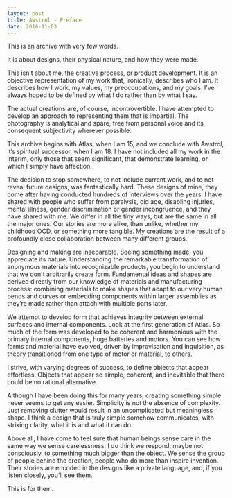 ```yaml
---
layout: post
title: Awstrol - Preface
date: 2016-11-03
---
```

This is an archive with very few words.

It is about designs, their physical nature, and how they were made. 

This isn’t about me, the creative process, or product development. It is an objective representation of my work that, ironically, describes who I am. It describes how I work, my values, my preoccupations, and my goals. I’ve always hoped to be defined by what I do rather than by what I say. 

The actual creations are, of course, incontrovertible. I have attempted to develop an approach to representing them that is impartial. The photography is analytical and spare, free from personal voice and its consequent subjectivity wherever possible.

This archive begins with Atlas, when I am 15, and we conclude with Awstrol, it’s spiritual successor, when I am 18. I have not included all my work in the interim, only those that seem significant, that demonstrate learning, or which I simply have affection. 

The decision to stop somewhere, to not include current work, and to not reveal future designs, was fantastically hard. These designs of mine, they come after having conducted hundreds of interviews over the years. I have shared with people who suffer from paralysis, old age, disabling injuries, mental illness, gender discrimination or gender incongruence, and they have shared with me. We differ in all the tiny ways, but are the same in all the major ones. Our stories are more alike, than unlike, whether my childhood OCD, or something more tangible. My creations are the result of a profoundly close collaboration between many different groups.

Designing and making are inseparable. Seeing something made, you appreciate its nature. Understanding the remarkable transformation of anonymous materials into recognizable products, you begin to understand that we don't arbitrarily create form. Fundamental ideas and shapes are derived directly from our knowledge of materials and manufacturing process: combining materials to make shapes that adapt to our very human bends and curves or embedding components within larger assemblies as they’re made rather than attach with multiple parts later. 

We attempt to develop form that achieves integrity between external surfaces and internal components. Look at the first generation of Atlas. So much of the form was developed to be coherent and harmonious with the primary internal components, huge batteries and motors. You can see how forms and material have evolved, driven by improvisation and inquisition, as theory transitioned from one type of motor or material, to others.

I strive, with varying degrees of success, to define objects that appear effortless. Objects that appear so simple, coherent, and inevitable that there could be no rational alternative. 

Although I have been doing this for many years, creating something simple never seems to get any easier. Simplicity is not the absence of complexity. Just removing clutter would result in an uncomplicated but meaningless shape. I think a design that is truly simple somehow communicates, with striking clarity, what it is and what it can do. 

Above all, I have come to feel sure that human beings sense care in the same way we sense carelessness. I do think we respond, maybe not consciously, to something much bigger than the object. We sense the group of people behind the creation, people who do more than inspire invention. Their stories are encoded in the designs like a private language, and, if you listen closely, you’ll see them.

This is for them. 
